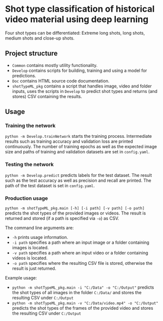 # Shot type classification of historical video material using deep learning
Four shot types can be differentiated: Extreme long shots, long shots, medium shots and close-up shots.

## Project structure
* `Common` contains mostly utility functionality.
* `Develop` contains scripts for building, training and using a model for predictions.
* `Doc` contains HTML source code documentation.
* `shotTypeML_pkg` contains a script that handles image, video and folder inputs,
uses the scripts in `Develop` to predict shot types and returns (and stores)
CSV containing the results.

## Usage
### Training the network
`python -m Develop.trainNetwork` starts the training process. Intermediate
results such as training accuracy and validation loss are printed continuously.
The number of training epochs as well as the expected image size and paths of
training and validation datasets are set in `config.yaml`.

### Testing the network
`python -m Develop.predict` predicts labels for the test dataset. The result
such as the test accuracy as well as precision and recall are printed. The path
of the test dataset is set in `config.yaml`.

### Production usage
`python -m shotTypeML_pkg.main [-h] [-i path] [-v path] [-o path]` predicts the
shot types of the provided images or videos. The result is returned and stored
(if a path is specified via `-o`) as CSV.

The command line arguments are:

* `-h` prints usage information.
* `-i path` specifies a path where an input image or a folder containing images is located.
* `-v path` specifies a path where an input video or a folder containing videos is located.
* `-o path` specifies where the resulting CSV file is stored, otherwise the result is just returned.

Example usage:

* `python -m shotTypeML_pkg.main -i "C:/Data" -o "C:/Output"` predicts the shot
types of all images in the folder `C:/Data/` and stores the resulting CSV under
`C:/Output`
* `python -m shotTypeML_pkg.main -v "C:/Data/video.mp4" -o "C:/Output"` predicts
the shot types of the frames of the provided video and stores the resulting CSV
under `C:/Output`

